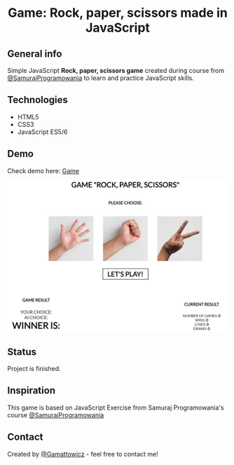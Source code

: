 <div align="center">
<h1 align="center">Game: Rock, paper, scissors made in JavaScript </h1></div>

## General info
Simple JavaScript **Rock, paper, scissors game** created during course from [@SamurajProgramowania](https://websamuraj.pl/) to learn and practice JavaScript skills.

## Technologies
* HTML5
* CSS3
* JavaScript ES5/6

## Demo
Check demo here: [Game](https://gamattowicz.github.io/Rock_Paper_Scissors//)

<img alt="Game screen" src="https://github.com/Gamattowicz/Rock_Paper_Scissors/blob/main/game_screen.png"/>

## Status 
Project is finished.

## Inspiration
This game is based on JavaScript Exercise from Samuraj Programowania's course [@SamurajProgramowania](https://www.udemy.com/course/kurs-programowanie-w-javascript/)

## Contact
Created by [@Gamattowicz](https://github.com/Gamattowicz) - feel free to contact me!